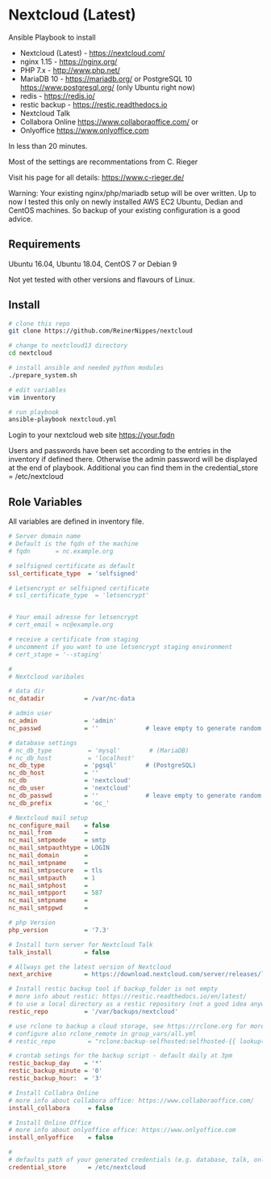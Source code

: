 Nextcloud (Latest)
=========

Ansible Playbook to install

* Nextcloud (Latest) - https://nextcloud.com/
* nginx 1.15 - https://nginx.org/
* PHP 7.x - http://www.php.net/
* MariaDB 10 - https://mariadb.org/ or PostgreSQL 10 https://www.postgresql.org/ (only Ubuntu right now)
* redis - https://redis.io/
* restic backup - https://restic.readthedocs.io
* Nextcloud Talk
* Collabora Online <https://www.collaboraoffice.com/>
or
* Onlyoffice <https://www.onlyoffice.com>

In less than 20 minutes.

Most of the settings are recommentations from C. Rieger

Visit his page for all details: <https://www.c-rieger.de/>

Warning: Your existing nginx/php/mariadb setup will be over written. Up to now I tested this only on newly installed AWS EC2 Ubuntu, Dedian and CentOS machines. So backup of your existing configuration is a good advice.

Requirements
------------

Ubuntu 16.04, Ubuntu 18.04, CentOS 7 or Debian 9

Not yet tested with other versions and flavours of Linux.

Install
-------

```bash
# clone this repo
git clone https://github.com/ReinerNippes/nextcloud

# change to nextcloud13 directory
cd nextcloud

# install ansible and needed python modules
./prepare_system.sh

# edit variables
vim inventory

# run playbook
ansible-playbook nextcloud.yml

```

Login to your nextcloud web site <https://your.fqdn>

Users and passwords have been set according to the entries in the inventory if defined there. Otherwise the admin password will be displayed at the end of playbook. Additional you can find them in the credential_store = /etc/nextcloud

Role Variables
--------------

All variables are defined in inventory file.

```ini
# Server domain name
# Default is the fqdn of the machine
# fqdn       = nc.example.org

# selfsigned certificate as default
ssl_certificate_type  = 'selfsigned'

# Letsencrypt or selfsigned certificate
# ssl_certificate_type  = 'letsencrypt'


# Your email adresse for letsencrypt
# cert_email = nc@example.org

# receive a certificate from staging
# uncomment if you want to use letsencrypt staging environment
# cert_stage = '--staging'

#
# Nextcloud varibales

# data dir
nc_datadir           = /var/nc-data

# admin user
nc_admin             = 'admin'
nc_passwd            = ''             # leave empty to generate random password

# database settings
# nc_db_type          = 'mysql'        # (MariaDB)
# nc_db_host          = 'localhost'
nc_db_type           = 'pgsql'        # (PostgreSQL)
nc_db_host           = ''
nc_db                = 'nextcloud'
nc_db_user           = 'nextcloud'
nc_db_passwd         = ''             # leave empty to generate random password
nc_db_prefix         = 'oc_'

# Nextcloud mail setup
nc_configure_mail    = false
nc_mail_from         =
nc_mail_smtpmode     = smtp
nc_mail_smtpauthtype = LOGIN
nc_mail_domain       =
nc_mail_smtpname     =
nc_mail_smtpsecure   = tls
nc_mail_smtpauth     = 1
nc_mail_smtphost     =
nc_mail_smtpport     = 587
nc_mail_smtpname     =
nc_mail_smtppwd      =

# php Version
php_version          = '7.3'

# Install turn server for Nextcloud Talk
talk_install         = false

# Allways get the latest version of Nextcloud
next_archive         = https://download.nextcloud.com/server/releases/latest.tar.bz2

# Install restic backup tool if backup_folder is not empty
# more info about restic: https://restic.readthedocs.io/en/latest/
# to use a local directory as a restic repository (not a good idea anyway)
restic_repo          = '/var/backups/nextcloud'

# use rclone to backup a cloud storage, see https://rclone.org for more details
# configure also rclone_remote in group_vars/all.yml
# restic_repo         = "rclone:backup-selfhosted:selfhosted-{{ lookup('password', '{{ credential_store }}/restic_backup_s3_bucket_uid chars=ascii_lowercase,digits length=12') }}/backup"

# crontab setings for the backup script - default daily at 3pm
restic_backup_day    = '*'
restic_backup_minute = '0'
restic_backup_hour:  = '3'

# Install Collabra Online
# more info about collabora office: https://www.collaboraoffice.com/
install_collabora     = false

# Install Online Office
# more info about onlyoffice office: https://www.onlyoffice.com
install_onlyoffice    = false

#
# defaults path of your generated credentials (e.g. database, talk, onlyoffice)
credential_store      = /etc/nextcloud
```
